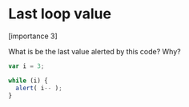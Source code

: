 # Last loop value

[importance 3]

What is be the last value alerted by this code? Why?

```js
var i = 3;

while (i) {
  alert( i-- );
}
```

